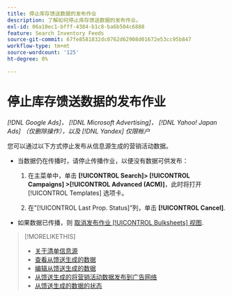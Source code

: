 ```yaml
---
title: 停止库存馈送数据的发布作业
description: 了解如何停止库存馈送数据的发布作业。
exl-id: 06a10ec1-bfff-4384-b1c8-ba6b504c6888
feature: Search Inventory Feeds
source-git-commit: 67fe8581832dc0762d62908d01672e53cc95b847
workflow-type: tm+mt
source-wordcount: '125'
ht-degree: 0%

---
```


# 停止库存馈送数据的发布作业

*[!DNL Google Ads]， [!DNL Microsoft Advertising]， [!DNL Yahoo! Japan Ads] （仅删除操作），以及 [!DNL Yandex] 仅限帐户*

您可以通过以下方式停止发布从信息源生成的营销活动数据。

* 当数据仍在传播时，请停止传播作业，以便没有数据可供发布：

   1. 在主菜单中，单击 **[!UICONTROL Search]> [!UICONTROL Campaigns] >[!UICONTROL Advanced (ACM)]**，此时将打开 [!UICONTROL Templates] 选项卡。

   1. 在&quot;[!UICONTROL Last Prop. Status]”列，单击 **[!UICONTROL Cancel]**.

* 如果数据已传播，则 [取消发布作业 [!UICONTROL Bulksheets] 视图](/help/search-social-commerce/campaign-management/bulksheets/bulksheet-stop-job.md).

>[!MORELIKETHIS]
>
>* [关于清单信息源](inventory-feeds-about.md)
>* [查看从馈送生成的数据](propagated-data-view.md)
>* [编辑从馈送生成的数据](propagated-data-edit.md)
>* [从馈送生成的将营销活动数据发布到广告网络](propagated-data-post.md)
>* [从馈送生成的数据的状态](propagated-data-status.md)

